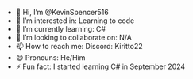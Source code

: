 - 👋 Hi, I’m @KevinSpencer516
- 👀 I’m interested in: Learning to code
- 🌱 I’m currently learning: C#
- 💞️ I’m looking to collaborate on: N/A
- 📫 How to reach me: Discord: Kiritto22
- 😄 Pronouns: He/Him
- ⚡ Fun fact: I started learning C# in September 2024

<!---
KevinSpencer516/KevinSpencer516 is a ✨ special ✨ repository because its `README.md` (this file) appears on your GitHub profile.
You can click the Preview link to take a look at your changes.
--->
